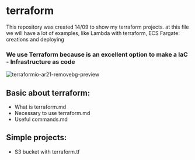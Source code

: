 # terraform
This repository was created 14/09 to show my terraform projects.
at this file we will have a lot of  examples, like  Lambda with
terraform, ECS Fargate: creations and deploying

### We use Terraform because is an excellent option to make a IaC - Infrastructure as code
![terraformio-ar21-removebg-preview](https://user-images.githubusercontent.com/95464654/190205562-9cd2a8d9-0a80-49d9-a937-252015704920.png)

## Basic about terraform:
* What is terraform.md
* Necessary to use terraform.md
* Useful commands.md

## Simple projects:
* S3 bucket with terraform.tf